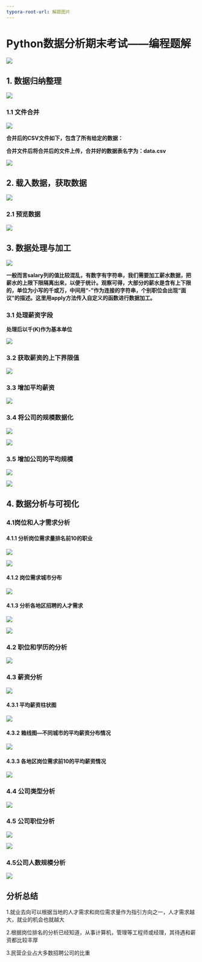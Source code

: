 ```yaml
---
typora-root-url: 解题图片
---
```


# Python数据分析期末考试——编程题解

![](/001.jpg)

## 1. 数据归纳整理

![](/003.jpg)

### 1.1 文件合并

![](/002.jpg)

**合并后的CSV文件如下，包含了所有给定的数据：**

**合并文件后将合并后的文件上传，合并好的数据表名字为：data.csv**

![](/1.数据合并.jpg)

## 2.  载入数据，获取数据

![](/2.1载入数据.jpg)

### 2.1 预览数据

![](/2.2预览数据.jpg)

## 3. 数据处理与加工

![](/3.1数据处理.jpg)

**一般而言salary列的值比较混乱，有数字有字符串，我们需要加工薪水数据，把薪水的上限下限隔离出来，以便于统计。观察可得，大部分的薪水是含有上下限的，单位为小写的千或万，中间用“-”作为连接的字符串，个别职位会出现“面议”的描述。这里用apply方法传入自定义的函数进行数据加工。**

### 3.1 处理薪资字段

**处理后以千(K)作为基本单位**

![](/钱.jpg)

### 3.2 获取薪资的上下界限值

![](/上下界.jpg)

### 3.3 增加平均薪资

![](/平均钱.jpg)

### 3.4 将公司的规模数据化

![](/公司.jpg)

![](/3.4公司规模.jpg)

### 3.5 增加公司的平均规模

![](/平均.jpg)

![](/3.5公司平均规模.jpg)

## 4. 数据分析与可视化

### 4.1岗位和人才需求分析

#### 4.1.1 分析岗位需求量排名前10的职业

![](/4.1.1.jpg)

![](/4.1.1.2.jpg)

#### 4.1.2 岗位需求城市分布

![](/4.1.2.jpg)

#### 4.1.3 分析各地区招聘的人才需求

![](/4.1.3.jpg)

![](/4.1.3.2.jpg)

### 4.2 职位和学历的分析

![](/4.2.jpg)

### 4.3 薪资分析

![](/4.3.jpg)

#### 4.3.1 平均薪资柱状图

![](/4.3.1.jpg)

#### 4.3.2 箱线图—不同城市的平均薪资分布情况

![](/4.3.2.jpg)

#### 4.3.3 各地区岗位需求前10的平均薪资情况

![](/4.3.3.jpg)

### 4.4 公司类型分析

![](/4.4.jpg)

### 4.5 公司职位分析

![](/4.5.1.jpg)

![](/4.4.2.jpg)

### 4.5公司人数规模分析

![](/4.5.jpg)

## 分析总结 

1.就业去向可以根据当地的人才需求和岗位需求量作为指引方向之一，人才需求越大，就业的机会也就越大

2.根据岗位排名的分析已经知道，从事计算机，管理等工程师或经理，其待遇和薪资都比较丰厚

3.民营企业占大多数招聘公司的比重